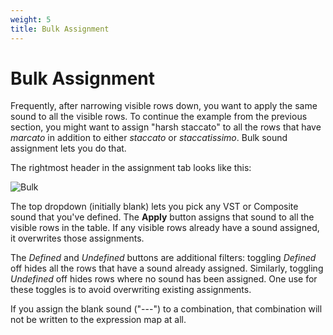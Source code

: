 ```yaml
---
weight: 5
title: Bulk Assignment
---
```


# Bulk Assignment

Frequently, after narrowing visible rows down, you want to apply the same sound to all the visible rows.
To continue the example from the previous section, you might want to assign "harsh staccato" to 
all the rows that have _marcato_ in addition to either _staccato_ or _staccatissimo_.
Bulk sound assignment lets you do that.

The rightmost header in the assignment tab looks like this:

![Bulk](/bulk-assignment.png)

The top dropdown (initially blank) lets you pick any VST or Composite sound that you've defined.
The **Apply** button assigns that sound to all the visible rows in the table.
If any visible rows already have a sound assigned, it overwrites those assignments.

The _Defined_ and _Undefined_ buttons are additional filters: toggling _Defined_ off hides all the rows
that have a sound already assigned. Similarly, toggling _Undefined_ off hides rows where no sound has been assigned.
One use for these toggles is to avoid overwriting existing assignments.

If you assign the blank sound ("---") to a combination, that combination will not be written to the expression
map at all.
